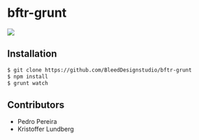 # bftr-grunt

![](https://s13.postimg.org/ue1c1vklz/wizard_mono.gif)

## Installation
``` sh
$ git clone https://github.com/BleedDesignstudio/bftr-grunt
$ npm install
$ grunt watch
```

## Contributors
- Pedro Pereira
- Kristoffer Lundberg

